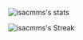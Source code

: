 <!-- ## Hi there 👋 -->

<!--
**isacmms/isacmms** is a ✨ _special_ ✨ repository because its `README.md` (this file) appears on your GitHub profile.

Here are some ideas to get you started:

- 🔭 I’m currently working on ...
- 🌱 I’m currently learning ...
- 👯 I’m looking to collaborate on ...
- 🤔 I’m looking for help with ...
- 💬 Ask me about ...
- 📫 How to reach me: ...
- 😄 Pronouns: ...
- ⚡ Fun fact: ...
-->

![isacmms's stats](https://github-readme-stats-three-lime-86.vercel.app/api?username=isacmms&theme=transparent&show_icons=true&hide_border=true&count_private=true&layout=compact&show=prs_merged,prs_merged_percentage)

![isacmms's Streak](https://github-readme-streak-stats.herokuapp.com/?user=isacmms&theme=vue-dark&theme=transparent&show_icons=true&hide_border=true&count_private=true&layout=compact)

<!-- ![Top Langs](https://github-readme-stats-three-lime-86.vercel.app/api/top-langs/?username=isacmms&theme=transparent&show_icons=true&hide_border=true&count_private=true&layout=compact&langs_count=20) -->
<!-- ![Top Langs](https://github-readme-stats-three-lime-86.vercel.app/api/wakatime/?username=isacmms) -->

<!-- &theme=transparent&show_icons=true&hide_border=true&count_private=true -->

